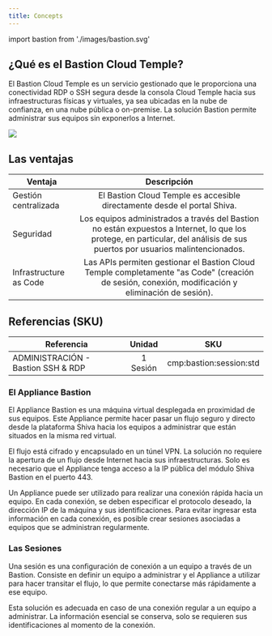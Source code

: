 ```yaml
---
title: Concepts
---
```

import bastion from './images/bastion.svg'


## ¿Qué es el Bastion Cloud Temple?

El Bastion Cloud Temple es un servicio gestionado que le proporciona una conectividad RDP o SSH segura desde la consola
Cloud Temple hacia sus infraestructuras físicas y virtuales, ya sea ubicadas en la nube de confianza, en una
nube pública o on-premise. La solución Bastion permite administrar sus equipos sin exponerlos a Internet.

<img src={bastion} />

## Las ventajas
| Ventaja                |                                                                              Descripción                                                                              |
|------------------------|:---------------------------------------------------------------------------------------------------------------------------------------------------------------------:|
| Gestión centralizada   |                                             El Bastion Cloud Temple es accesible directamente desde el portal Shiva.                                                   |
| Seguridad              | Los equipos administrados a través del Bastion no están expuestos a Internet, lo que los protege, en particular, del análisis de sus puertos por usuarios malintencionados. |
| Infrastructure as Code |          Las APIs permiten gestionar el Bastion Cloud Temple completamente "as Code" (creación de sesión, conexión, modificación y eliminación de sesión).           |

## Referencias (SKU)
| Referencia                         |   Unidad   |           SKU           |
|------------------------------------|:---------:|:-----------------------:|
| ADMINISTRACIÓN - Bastion SSH & RDP | 1 Sesión  | cmp:bastion:session:std |


### El Appliance Bastion

El Appliance Bastion es una máquina virtual desplegada en proximidad de sus equipos. Este Appliance permite hacer pasar un flujo seguro y directo desde la plataforma Shiva hacia los equipos a administrar que están situados en la misma red virtual.

El flujo está cifrado y encapsulado en un túnel VPN. La solución no requiere la apertura de un flujo desde Internet hacia sus infraestructuras. Solo es necesario que el Appliance tenga acceso a la IP pública del módulo Shiva Bastion en el puerto 443.

Un Appliance puede ser utilizado para realizar una conexión rápida hacia un equipo. En cada conexión, se deben especificar el protocolo deseado, la dirección IP de la máquina y sus identificaciones. Para evitar ingresar esta información en cada conexión, es posible crear sesiones asociadas a equipos que se administran regularmente.

### Las Sesiones

Una sesión es una configuración de conexión a un equipo a través de un Bastion. Consiste en definir un equipo a administrar y el Appliance a utilizar para hacer transitar el flujo, lo que permite conectarse más rápidamente a ese equipo.

Esta solución es adecuada en caso de una conexión regular a un equipo a administrar. La información esencial se conserva, solo se requieren sus identificaciones al momento de la conexión.